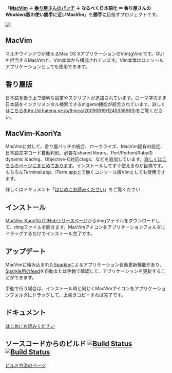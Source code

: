 「**[MacVim](http://code.google.com/p/macvim/) ＋ [香り屋さんのパッチ](http://www.kaoriya.net/software/vim/) ＋ なるべく日本語化 ＝ 香り屋さんのWindows版の使い勝手に近いMacVim**」を**勝手に**目指すプロジェクトです。

[![](http://splhack.github.io/macvim-kaoriya/macvim-kaoriya-s.png)](http://splhack.github.io/macvim-kaoriya/macvim-kaoriya.jpg)

## MacVim ##

マルチウインドウが使えるMac OS XアプリケーションのVim(gVim)です。GUIを担当するMacVimと、Vim本体から構成されています。Vim本体はコンソールアプリケーションとしても使用できます。

## 香り屋版 ##

日本語を扱う上で便利な設定やスクリプトが追加されています。ローマ字のまま日本語をインクリメンタル検索できるmigemo機能が統合されています。詳しくは[こちら(http://d.hatena.ne.jp/thinca/20090619/1245338963)](http://d.hatena.ne.jp/thinca/20090619/1245338963)をご覧ください。

## MacVim-KaoriYa ##

MacVimに対して、香り屋パッチの統合、ローカライズ、MacVim固有の設定、日本語文字コード自動判別、必要なshared library、Perl/Python/Rubyのdynamic loading、Objective-C対応ctags、などを追加しています。[詳しくはこちらのページにまとめてあります](https://github.com/splhack/macvim-kaoriya/wiki/DiffMacVimVsMacVimKaoriYa)。インストールしてすぐ使えるのが目標です。もちろんTerminal.app、iTerm.app上で動くコンソール版Vimとしても使用できます。

詳しくはドキュメント「[はじめにお読みください](https://github.com/splhack/macvim-kaoriya/wiki/Readme)」をご覧ください

## インストール ##

[MacVim-KaoriYa GitHubリリースページ](https://github.com/splhack/macvim-kaoriya/releases/latest)からdmgファイルをダウンロードして、dmgファイルを開きます。MacVimアイコンをアプリケーションフォルダにドラッグするだけでインストール完了です。

## アップデート ##

MacVimに組み込まれた[Sparkle](http://sparkle.andymatuschak.org/)によるアプリケーション自動更新機能があり、[Sparkle用のfeed](https://raw.githubusercontent.com/splhack/macvim-kaoriya/master/latest.xml)を自動または手動で確認して、アプリケーションを更新することができます。

手動で行う場合は、インストール時と同じくMacVimアイコンをアプリケーションフォルダにドラッグして、上書きコピーすれば完了です。

## ドキュメント ##

[はじめにお読みください](https://github.com/splhack/macvim-kaoriya/wiki/Readme)

## ソースコードからのビルド [![Build Status](https://travis-ci.org/splhack/macvim.svg?branch=master)](https://travis-ci.org/splhack/macvim)[![Build Status](https://travis-ci.org/splhack/macvim-kaoriya.svg?branch=master)](https://travis-ci.org/splhack/macvim-kaoriya) ##

[ビルド方法のページ](https://github.com/splhack/macvim-kaoriya/wiki/Building)

